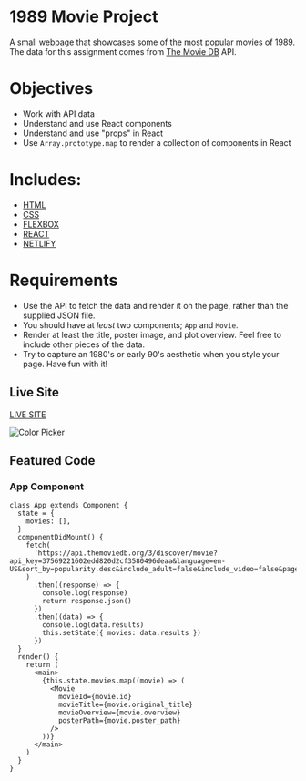 # 1989 Movie Project

A small webpage that showcases some of the most popular movies of 1989.
The data for this assignment comes from [The Movie DB](https://www.themoviedb.org) API.

# Objectives

- Work with API data
- Understand and use React components
- Understand and use "props" in React
- Use `Array.prototype.map` to render a collection of components in React

# Includes: 

- [HTML](https://developer.mozilla.org/en-US/docs/Web/HTML)
- [CSS](https://www.w3schools.com/css/)
- [FLEXBOX](https://developer.mozilla.org/en-US/docs/Web/CSS/CSS_Flexible_Box_Layout/Basic_Concepts_of_Flexbox)
- [REACT](https://reactjs.org/docs/getting-started.html)
- [NETLIFY](https://docs.netlify.com/?_ga=2.56383019.1272475466.1587169866-1421079835.1583768648)

# Requirements 

- Use the API to fetch the data and render it on the page, rather than the supplied JSON file.
- You should have at _least_ two components; `App` and `Movie`.
- Render at least the title, poster image, and plot overview. Feel free to include other pieces of the data.
- Try to capture an 1980's or early 90's aesthetic when you style your page. Have fun with it!

 
## Live Site

[LIVE SITE](https://1989-movie-project-austinparvin.netlify.app/)

![Color Picker](http://g.recordit.co/NsH4Y2xeEr.gif)

## Featured Code

### App Component

```JSX
class App extends Component {
  state = {
    movies: [],
  }
  componentDidMount() {
    fetch(
      'https://api.themoviedb.org/3/discover/movie?api_key=37569221602edd820d2cf3580496deaa&language=en-US&sort_by=popularity.desc&include_adult=false&include_video=false&page=1&year=1989'
    )
      .then((response) => {
        console.log(response)
        return response.json()
      })
      .then((data) => {
        console.log(data.results)
        this.setState({ movies: data.results })
      })
  }
  render() {
    return (
      <main>
        {this.state.movies.map((movie) => (
          <Movie
            movieId={movie.id}
            movieTitle={movie.original_title}
            movieOverview={movie.overview}
            posterPath={movie.poster_path}
          />
        ))}
      </main>
    )
  }
}
 ```
 
